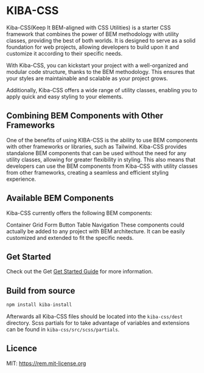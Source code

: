 
# KIBA-CSS

Kiba-CSS(Keep It BEM-aligned with CSS Utilities) is a starter CSS framework that combines the power of BEM methodology with utility classes, providing the best of both worlds. It is designed to serve as a solid foundation for web projects, allowing developers to build upon it and customize it according to their specific needs.

With Kiba-CSS, you can kickstart your project with a well-organized and modular code structure, thanks to the BEM methodology. This ensures that your styles are maintainable and scalable as your project grows.

Additionally, Kiba-CSS offers a wide range of utility classes, enabling you to apply quick and easy styling to your elements.

## Combining BEM Components with Other Frameworks
One of the benefits of using KIBA-CSS is the ability to use BEM components with other frameworks or libraries, such as Tailwind. Kiba-CSS provides standalone BEM components that can be used without the need for any utility classes, allowing for greater flexibility in styling. This also means that developers can use the BEM components from Kiba-CSS with utility classes from other frameworks, creating a seamless and efficient styling experience.

## Available BEM Components
Kiba-CSS currently offers the following BEM components:

Container
Grid
Form
Button
Table
Navigation
These components could actually be added to any project with BEM architecture. It can be easily customized and extended to fit the specific needs.

## Get Started
Check out the Get [Get Started Guide](https://kiba-css.com/#gettingStarted) for more information.

## Build from source
```python
npm install kiba-install
```

Afterwards all Kiba-CSS files should be located into the `kiba-css/dest` directory. Scss partials for to take advantage of variables and extensions can be found in `kiba-css/src/scss/partials`.

## Licence

MIT: <https://rem.mit-license.org>